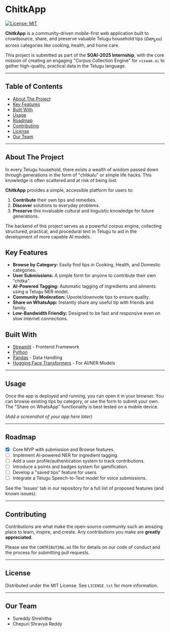 # ChitkApp

[![License: MIT](https://img.shields.io/badge/License-MIT-yellow.svg)](https://opensource.org/licenses/MIT)

**ChitkApp** is a community-driven mobile-first web application built to crowdsource, share, and preserve valuable Telugu household tips (చిట్కాలు) across categories like cooking, health, and home care.

This project is submitted as part of the **SOAI-2025 Internship**, with the core mission of creating an engaging "Corpus Collection Engine" for `viswam.ai` to gather high-quality, practical data in the Telugu language.

---

## Table of Contents

- [About The Project](#about-the-project)
- [Key Features](#key-features)
- [Built With](#built-with)
- [Usage](#usage)
- [Roadmap](#roadmap)
- [Contributing](#contributing)
- [License](#license)
- [Our Team](#our-team)

---

## About The Project

In every Telugu household, there exists a wealth of wisdom passed down through generations in the form of "chitkalu" or simple life hacks. This knowledge is often scattered and at risk of being lost.

**ChitkApp** provides a simple, accessible platform for users to:
1.  **Contribute** their own tips and remedies.
2.  **Discover** solutions to everyday problems.
3.  **Preserve** this invaluable cultural and linguistic knowledge for future generations.

The backend of this project serves as a powerful corpus engine, collecting structured, practical, and procedural text in Telugu to aid in the development of more capable AI models.

## Key Features

- **Browse by Category:** Easily find tips in Cooking, Health, and Domestic categories.
- **User Submissions:** A simple form for anyone to contribute their own "chitka".
- **AI-Powered Tagging:** Automatic tagging of ingredients and ailments using a Telugu NER model.
- **Community Moderation:** Upvote/downvote tips to ensure quality.
- **Share on WhatsApp:** Instantly share any useful tip with friends and family.
- **Low-Bandwidth Friendly:** Designed to be fast and responsive even on slow internet connections.

## Built With

- [Streamlit](https://streamlit.io/) - Frontend Framework
- [Python](https://www.python.org/)
- [Pandas](https://pandas.pydata.org/) - Data Handling
- [Hugging Face Transformers](https://huggingface.co/docs/transformers/index) - For AI/NER Models

---

## Usage

Once the app is deployed and running, you can open it in your browser. You can browse existing tips by category, or use the form to submit your own. The "Share on WhatsApp" functionality is best tested on a mobile device.

*(Add a screenshot of your app here later)*

---

## Roadmap

- [x] Core MVP with submission and Browse features.
- [ ] Implement AI-powered NER for ingredient tagging.
- [ ] Add a user profile/authentication system to track contributions.
- [ ] Introduce a points and badges system for gamification.
- [ ] Develop a "saved tips" feature for users.
- [ ] Integrate a Telugu Speech-to-Text model for voice submissions.

See the 'Issues' tab in our repository for a full list of proposed features (and known issues).

---

## Contributing

Contributions are what make the open-source community such an amazing place to learn, inspire, and create. Any contributions you make are **greatly appreciated**.

Please see the `CONTRIBUTING.md` file for details on our code of conduct and the process for submitting pull requests.

---

## License

Distributed under the MIT License. See `LICENSE.txt` for more information.

---

## Our Team

- Sureddy Shrehitha 
- Chepuri Shravya Reddy

